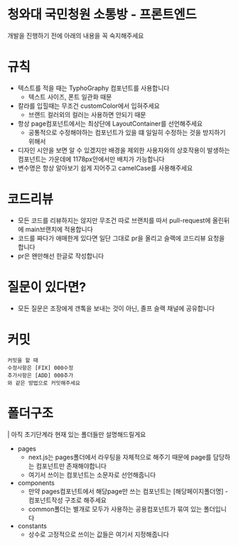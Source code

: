 # 청와대 국민청원 소통방 - 프론트엔드

개발을 진행하기 전에 아래의 내용을 꼭 숙지해주세요

# 규칙

- 텍스트를 적을 때는 TyphoGraphy 컴포넌트를 사용합니다
  - 텍스트 사이즈, 폰트 일관화 때문
- 칼라를 입힐때는 무조건 customColor에서 입혀주세요
  - 브랜드 컬러외의 컬러는 사용하면 안되기 때문
- 항상 page컴포넌트에서는 최상단에 LayoutContainer를 선언해주세요
  - 공통적으로 수정해야하는 컴포넌트가 있을 떄 일일히 수정하는 것을 방지하기 위해서
- 디자인 시안을 보면 알 수 있겠지만 배경을 제외한 사용자와의 상호작용이 발생하는 컴포넌트는 가운데에 1178px안에서만 배치가 가능합니다
- 변수명은 항상 알아보기 쉽게 지어주고 camelCase를 사용해주세요

# 코드리뷰

- 모든 코드를 리뷰하지는 않지만 무조건 따로 브랜치를 따서 pull-request에 올린뒤에 main브랜치에 적용합니다
- 코드를 짜다가 애매한게 있다면 일단 그대로 pr을 올리고 슬랙에 코드리뷰 요청을 합니다
- pr은 왠만해선 한글로 작성합니다

# 질문이 있다면?

- 모든 질문은 조장에게 갠톡을 보내는 것이 아닌, 졸프 슬랙 채널에 공유합니다

# 커밋

```
커밋을 할 때
수정사항은 [FIX] 000수정
추가사항은 [ADD] 000추가
와 같은 방법으로 커밋해주세요
```

# 폴더구조

| 아직 초기단계라 현재 있는 폴더들만 설명해드릴게요

- pages
  - next.js는 pages폴더에서 라우팅을 자체적으로 해주기 때문에 page를 담당하는 컴포넌트만 존재해야합니다
  - 여기서 쓰이는 컴포넌트는 소문자로 선언해줍니다
- components
  - 만약 pages컴포넌트에서 해당page만 쓰는 컴포넌트는 [해당페이지폴더명] - 컴포넌트작성 구조로 해주세요
  - common폴더는 별개로 모두가 사용하는 공용컴포넌트가 묶여 있는 폴더입니다
- constants
  - 상수로 고정적으로 쓰이는 값들은 여기서 지정해줍니다
